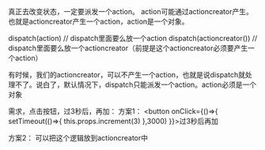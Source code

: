 

真正去改变状态，一定要派发一个action。
action可能通过actioncreator产生。  
也就是actioncreator产生一个action，action是一个对象。

dispatch(action)  // dispatch里面要么放一个action
dispatch(actioncreator())   // dispatch里面要么放一个actioncreator（前提是这个actioncreator必须要产生一个action）

有时候，我们的actioncreator，可以不产生一个action，也就是说dispatch就处理不了。说白了，默认情况下，dispatch只能派发一个action。action必须是一个对象

需求，点击按钮，过3秒后，再加：
方案1：
    <button onClick={()=>{
        setTimeout(()=>{
            this.props.increment(3)
        },3000)
    }}>过3秒后再加</button>

方案2：
    可以把这个逻辑放到actioncreator中
